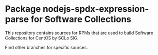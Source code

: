 # Package nodejs-spdx-expression-parse for Software Collections

This repository contains sources for RPMs that are used
to build Software Collections for CentOS by SCLo SIG.

Find other branches for specific sources.
